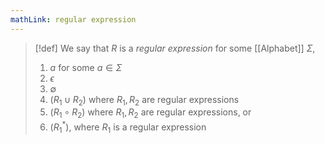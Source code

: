 ```yaml
---
mathLink: regular expression
---
```

>[!def]
>We say that $R$ is a *regular expression* for some [[Alphabet]] $\Sigma$,
>1. $a$ for some $a\in \Sigma$
>2. $\epsilon$
>3. $\emptyset$
>4. $(R_{1}\cup R_{2})$ where $R_{1},R_{2}$ are regular expressions
>5. $(R_{1}\circ R_{2})$ where $R_{1},R_{2}$ are regular expressions, or
>6. $(R_{1}^{*}),$ where $R_{1}$ is a regular expression
